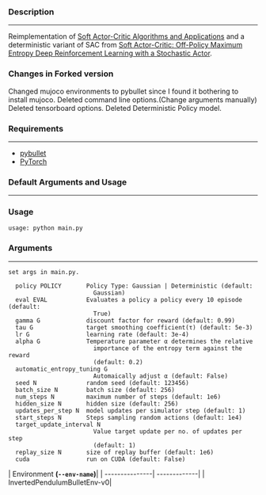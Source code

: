 ### Description
------------
Reimplementation of [Soft Actor-Critic Algorithms and Applications](https://arxiv.org/pdf/1812.05905.pdf) and a deterministic variant of SAC from [Soft Actor-Critic: Off-Policy Maximum Entropy Deep Reinforcement
Learning with a Stochastic Actor](https://arxiv.org/pdf/1801.01290.pdf).

### Changes in Forked version

Changed mujoco environments to pybullet since I found it bothering to install mujoco.
Deleted command line options.(Change arguments manually)
Deleted tensorboard options.
Deleted Deterministic Policy model.

### Requirements
------------
*   [pybullet](https://pybullet.org/)
*   [PyTorch](http://pytorch.org/)

### Default Arguments and Usage
------------
### Usage

```
usage: python main.py 
```


### Arguments
------------
```
set args in main.py.

  policy POLICY       Policy Type: Gaussian | Deterministic (default:
                        Gaussian)
  eval EVAL           Evaluates a policy a policy every 10 episode (default:
                        True)
  gamma G             discount factor for reward (default: 0.99)
  tau G               target smoothing coefficient(τ) (default: 5e-3)
  lr G                learning rate (default: 3e-4)
  alpha G             Temperature parameter α determines the relative
                        importance of the entropy term against the reward
                        (default: 0.2)
  automatic_entropy_tuning G
                        Automaically adjust α (default: False)
  seed N              random seed (default: 123456)
  batch_size N        batch size (default: 256)
  num_steps N         maximum number of steps (default: 1e6)
  hidden_size N       hidden size (default: 256)
  updates_per_step N  model updates per simulator step (default: 1)
  start_steps N       Steps sampling random actions (default: 1e4)
  target_update_interval N
                        Value target update per no. of updates per step
                        (default: 1)
  replay_size N       size of replay buffer (default: 1e6)
  cuda                run on CUDA (default: False)
```

| Environment **(`--env-name`)**|
| ---------------| -------------|
| InvertedPendulumBulletEnv-v0|

